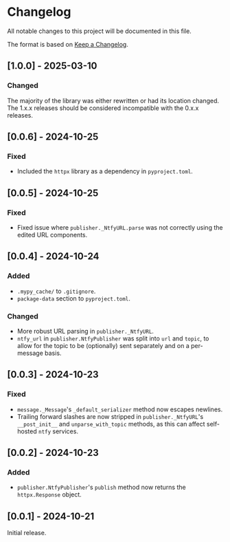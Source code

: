 # Changelog

All notable changes to this project will be documented in this file.

The format is based on [Keep a Changelog](https://keepachangelog.com/en/1.1.0/).

## [1.0.0] - 2025-03-10

### Changed

The majority of the library was either rewritten or had its location changed.
The 1.x.x releases should be considered incompatible with the 0.x.x releases.

## [0.0.6] - 2024-10-25

### Fixed

- Included the `httpx` library as a dependency in `pyproject.toml`.

## [0.0.5] - 2024-10-25

### Fixed

- Fixed issue where `publisher._NtfyURL.parse` was not correctly using the edited URL components.

## [0.0.4] - 2024-10-24

### Added

- `.mypy_cache/` to `.gitignore`.
- `package-data` section to `pyproject.toml`.

### Changed

- More robust URL parsing in `publisher._NtfyURL`.
- `ntfy_url` in `publisher.NtfyPublisher` was split into `url` and `topic`, to allow for the topic to be (optionally) sent separately and on a per-message basis.

## [0.0.3] - 2024-10-23

### Fixed

- `message._Message`'s `_default_serializer` method now escapes newlines.
- Trailing forward slashes are now stripped in `publisher._NtfyURL`'s `__post_init__` and `unparse_with_topic` methods, as this can affect self-hosted `ntfy` services.

## [0.0.2] - 2024-10-23

### Added

- `publisher.NtfyPublisher`'s `publish` method now returns the `httpx.Response` object.

## [0.0.1] - 2024-10-21

Initial release.
